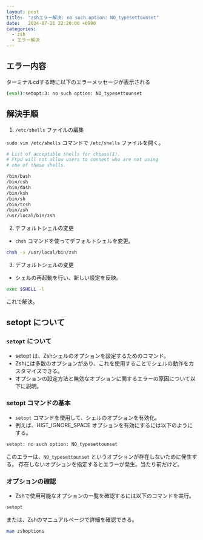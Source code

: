 ```yaml
---
layout: post
title:  "zshエラー解決: no such option: NO_typesettounset"
date:   2024-07-21 22:20:00 +0900
categories:
  - zsh
  - エラー解決
---
```


## エラー内容
ターミナルcdする時に以下のエラーメッセージが表示される

```sh
(eval):setopt:3: no such option: NO_typesettounset
```

## 解決手順
1. `/etc/shells` ファイルの編集

`sudo vim /etc/shells` コマンドで `/etc/shells` ファイルを開く。

```sh
# List of acceptable shells for chpass(1).
# Ftpd will not allow users to connect who are not using
# one of these shells.

/bin/bash
/bin/csh
/bin/dash
/bin/ksh
/bin/sh
/bin/tcsh
/bin/zsh
/usr/local/bin/zsh
```

2. デフォルトシェルの変更
- `chsh` コマンドを使ってデフォルトシェルを変更。

```sh
chsh -s /usr/local/bin/zsh
```

3. デフォルトシェルの変更
- シェルの再起動を行い、新しい設定を反映。

```sh
exec $SHELL -l
```
これで解決。

## setopt について

### `setopt` について
- setopt は、Zshシェルのオプションを設定するためのコマンド。
- Zshには多数のオプションがあり、これを使用することでシェルの動作をカスタマイズできる。
- オプションの設定方法と無効なオプションに関するエラーの原因について以下に説明。

### setopt コマンドの基本
- `setopt` コマンドを使用して、シェルのオプションを有効化。
- 例えば、HIST_IGNORE_SPACE オプションを有効にするには以下のようにする。

```sh
setopt: no such option: NO_typesettounset
```

このエラーは、`NO_typesettounset` というオプションが存在しないために発生する。
存在しないオプションを指定するとエラーが発生。当たり前だけど。

### オプションの確認
- Zshで使用可能なオプションの一覧を確認するには以下のコマンドを実行。

```sh
setopt
```

または、Zshのマニュアルページで詳細を確認できる。

```sh
man zshoptions
```
